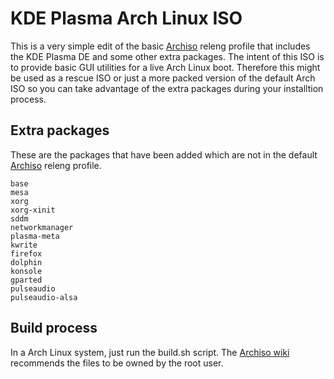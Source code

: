 # KDE Plasma Arch Linux ISO

This is a very simple edit of the basic [Archiso](https://wiki.archlinux.org/index.php/Archiso) releng profile that includes the KDE Plasma DE and some other extra packages.
The intent of this ISO is to provide basic GUI utilities for a live Arch Linux boot. Therefore this might be used as a rescue ISO or just a more packed version of the default Arch ISO so you can take advantage of the extra packages during your installtion process.

## Extra packages

These are the packages that have been added which are not in the default [Archiso](https://wiki.archlinux.org/index.php/Archiso) releng profile.
```
base
mesa
xorg
xorg-xinit
sddm
networkmanager
plasma-meta
kwrite
firefox
dolphin
konsole
gparted
pulseaudio
pulseaudio-alsa
```

## Build process

In a Arch Linux system, just run the build.sh script. The [Archiso wiki](https://wiki.archlinux.org/index.php/Archiso#Setup) recommends the files to be owned by the root user.